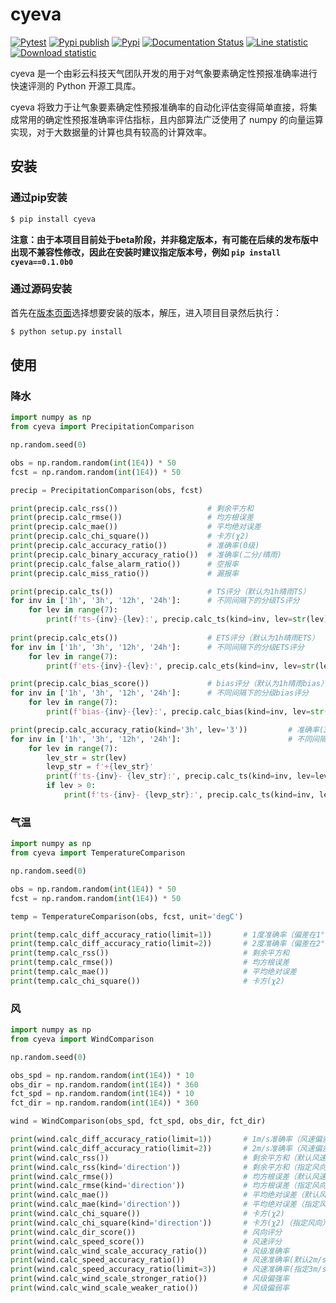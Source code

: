 # cyeva

[![Pytest](https://github.com/caiyunapp/cyeva/actions/workflows/pytest.yml/badge.svg)](https://github.com/caiyunapp/cyeva/actions/workflows/pytest.yml)
[![Pypi publish](https://github.com/caiyunapp/cyeva/actions/workflows/pypi-publish.yml/badge.svg)](https://github.com/caiyunapp/cyeva/actions/workflows/pypi-publish.yml)
[![Pypi](https://badge.fury.io/py/cyeva.svg)](https://badge.fury.io/py/cyeva)
[![Documentation Status](https://readthedocs.org/projects/cyeva/badge/?version=latest)](https://cyeva.readthedocs.io/zh_CN/latest/?badge=latest)
[![Line statistic](https://tokei.rs/b1/github/caiyunapp/cyeva?category=lines)](https://github.com/caiyunapp/cyeva)
[![Download statistic](https://pepy.tech/badge/cyeva)](https://pepy.tech/project/cyeva)

cyeva 是一个由彩云科技天气团队开发的用于对气象要素确定性预报准确率进行快速评测的 Python 开源工具库。

cyeva 将致力于让气象要素确定性预报准确率的自动化评估变得简单直接，将集成常用的确定性预报准确率评估指标，且内部算法广泛使用了 numpy 的向量运算实现，对于大数据量的计算也具有较高的计算效率。

## 安装

### 通过pip安装

```bash
$ pip install cyeva
```

**注意：由于本项目目前处于beta阶段，并非稳定版本，有可能在后续的发布版中出现不兼容性修改，因此在安装时建议指定版本号，例如 `pip install cyeva==0.1.0b0`**

### 通过源码安装

首先在[版本页面](https://github.com/caiyunapp/cyeva/releases)选择想要安装的版本，解压，进入项目目录然后执行：

```bash
$ python setup.py install
```

## 使用

### 降水
```python
import numpy as np
from cyeva import PrecipitationComparison

np.random.seed(0)

obs = np.random.random(int(1E4)) * 50
fcst = np.random.random(int(1E4)) * 50

precip = PrecipitationComparison(obs, fcst)

print(precip.calc_rss())                    # 剩余平方和
print(precip.calc_rmse())                   # 均方根误差
print(precip.calc_mae())                    # 平均绝对误差
print(precip.calc_chi_square())             # 卡方(χ2)
print(precip.calc_accuracy_ratio())         # 准确率(0级)
print(precip.calc_binary_accuracy_ratio())  # 准确率(二分/晴雨)
print(precip.calc_false_alarm_ratio())      # 空报率
print(precip.calc_miss_ratio())             # 漏报率

print(precip.calc_ts())                     # TS评分（默认为1h晴雨TS）
for inv in ['1h', '3h', '12h', '24h']:      # 不同间隔下的分级TS评分
    for lev in range(7):
        print(f'ts-{inv}-{lev}:', precip.calc_ts(kind=inv, lev=str(lev)))
    
print(precip.calc_ets())                    # ETS评分（默认为1h晴雨ETS）
for inv in ['1h', '3h', '12h', '24h']:      # 不同间隔下的分级ETS评分
    for lev in range(7):
        print(f'ets-{inv}-{lev}:', precip.calc_ets(kind=inv, lev=str(lev)))

print(precip.calc_bias_score())             # bias评分（默认为1h晴雨bias）
for inv in ['1h', '3h', '12h', '24h']:      # 不同间隔下的分级bias评分
    for lev in range(7):
        print(f'bias-{inv}-{lev}:', precip.calc_bias(kind=inv, lev=str(lev)))

print(precip.calc_accuracy_ratio(kind='3h', lev='3'))         # 准确率(3小时间隔3级/大雨)
for inv in ['1h', '3h', '12h', '24h']:                        # 不同间隔下的分级准确率
    for lev in range(7):
        lev_str = str(lev)
        levp_str = f'+{lev_str}'
        print(f'ts-{inv}- {lev_str}:', precip.calc_ts(kind=inv, lev=lev_str))
        if lev > 0:
            print(f'ts-{inv}- {levp_str}:', precip.calc_ts(kind=inv, lev=levp_str))
```

### 气温
```python
import numpy as np
from cyeva import TemperatureComparison

np.random.seed(0)

obs = np.random.random(int(1E4)) * 50
fcst = np.random.random(int(1E4)) * 50

temp = TemperatureComparison(obs, fcst, unit='degC')

print(temp.calc_diff_accuracy_ratio(limit=1))       # 1度准确率（偏差在1°C以内）
print(temp.calc_diff_accuracy_ratio(limit=2))       # 2度准确率（偏差在2°C以内）
print(temp.calc_rss())                              # 剩余平方和
print(temp.calc_rmse())                             # 均方根误差
print(temp.calc_mae())                              # 平均绝对误差
print(temp.calc_chi_square())                       # 卡方(χ2)
```

### 风

```python
import numpy as np
from cyeva import WindComparison

np.random.seed(0)

obs_spd = np.random.random(int(1E4)) * 10
obs_dir = np.random.random(int(1E4)) * 360
fct_spd = np.random.random(int(1E4)) * 10
fct_dir = np.random.random(int(1E4)) * 360

wind = WindComparison(obs_spd, fct_spd, obs_dir, fct_dir)

print(wind.calc_diff_accuracy_ratio(limit=1))       # 1m/s准确率（风速偏差在1m/s以内）
print(wind.calc_diff_accuracy_ratio(limit=2))       # 2m/s准确率（风速偏差在2m/s以内）
print(wind.calc_rss())                              # 剩余平方和（默认风速）
print(wind.calc_rss(kind='direction'))              # 剩余平方和（指定风向）
print(wind.calc_rmse())                             # 均方根误差（默认风速）
print(wind.calc_rmse(kind='direction'))             # 均方根误差（指定风向）
print(wind.calc_mae())                              # 平均绝对误差（默认风速）
print(wind.calc_mae(kind='direction'))              # 平均绝对误差（指定风向）
print(wind.calc_chi_square())                       # 卡方(χ2)
print(wind.calc_chi_square(kind='direction'))       # 卡方(χ2)（指定风向）
print(wind.calc_dir_score())                        # 风向评分
print(wind.calc_speed_score())                      # 风速评分
print(wind.calc_wind_scale_accuracy_ratio())        # 风级准确率
print(wind.calc_speed_accuracy_ratio())             # 风速准确率(默认2m/s偏差以内)
print(wind.calc_speed_accuracy_ratio(limit=3))      # 风速准确率(指定3m/s偏差以内)
print(wind.calc_wind_scale_stronger_ratio())        # 风级偏强率
print(wind.calc_wind_scale_weaker_ratio())          # 风级偏弱率
```